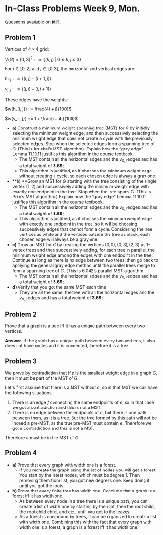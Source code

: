 # In-Class Problems Week 9, Mon.

Questions available on [**MIT**](https://openlearninglibrary.mit.edu/assets/courseware/v1/88c4180bafc5bd1ededd3973d018f6de/asset-v1:OCW+6.042J+2T2019+type@asset+block/MIT6_042JS15_cp21.pdf).

## Problem 1

Vertices of $4 \times 4$ grid:

$V(G) = [0,3]^2 ::= \{(k,j) \ | \ 0 \leq k, j \leq 3 \}$

For $i \in [0, 2]$ and $j \in [0, 3]$, the horizontal and vertical edges are:

$h_ {i,j} ::= \langle (i, j) - (i+1, j) \rangle$

$v_ {i,j} ::= \langle (j, i) - (j, i+1) \rangle$

These edges have the weights:

$w(h_{i, j}) ::= \frac{4i + j}{100}$

$w(v_{i, j}) ::= 1 + \frac{i + 4j}{100}$

* **a)** Construct a minimum weight spanning tree (MST) for $G$ by initially selecting the minimum weight edge, and then successively selecting the minimum weight edge that does not create a cycle with the previously selected edges. Stop when the selected edges form a spanning tree of $G$. (This is Kruskal’s MST algorithm). Explain how the “gray edge” Lemma 11.10.11 justifies this algorithm in the course textbook.
  * The MST contain all the horizontal edges and the $v_{0, i}$ edges and has a total weight of **3.69**;
  * This algorithm is justified, as it chooses the minimum weight edge without creating a cycle, so each chosen edge is always a gray one.
* **b) **Grow an MST for $G$ starting with the tree consisting of the single vertex $(1, 2)$ and successively adding the minimum weight edge with exactly one endpoint in the tree. Stop when the tree spans G. (This is Prim’s MST algorithm.) Explain how the “gray edge” Lemma 11.10.11 justifies this algorithm in the course textbook.
  * The MST contain all the horizontal edges and the $v_{0, i}$ edges and has a total weight of **3.69**;
  * This algorithm is justified, as it chooses the minimum weight edge with exactly one endpoint in the tree, so it will be choosing successively edges that cannot form a cycle. Considering the tree vertices as white and the vertices outside the tree as black, each chosen edge will always be a gray one.
* **c)** Grow an MST for $G$ by treating the vertices $(0, 0), (0, 3), (2, 3)$ as 1-vertex trees and then successively adding, for each tree in parallel, the minimum weight edge among the edges with one endpoint in the tree. Continue as long as there is no edge between two trees, then go back to applying the general gray edge method until the parallel trees merge to form a spanning tree of $G$. (This is 6.042’s parallel MST algorithm.)
  * The MST contain all the horizontal edges and the $v_{0, i}$ edges and has a total weight of **3.69**;
* **d)** Verify that you got the same MST each time
  * They are all the same, the tree with all the horizontal edges and the $v_{0, i}$ edges and has a total weight of **3.69**;

## Problem 2

Prove that a graph is a tree iff it has a unique path between every two vertices.

**Answer**.  If the graph has a unique path between every two vertices, it also does not have cycles and it is connected, therefore it is a tree.

## Problem 3

We prove by contradiction that if $e$ is the smallest weight edge in a graph $G$, then it must be part of the MST of $G$.

Let's first assume that there is a MST without $e$, so in that MST we can have the following situations

1. There is an edge $f$ connecting the same endpoints of $e$, so in that case we got a contradiction and this is not a MST.
2. There is no edge between the endpoints of $e$, but there is one path between them, as it is a tree. But the tree formed by this path will not be indeed a pre-MST, as the true pre-MST must contain $e$. Therefore we got a contradiction and this is not a MST.

Therefore $e$ must be in the MST of $G$.

## Problem 4

* **a)** Prove that every graph with width one is a forest.
  * If you recreate the graph using the list of nodes you will get a forest. You start by the latest nodes, which must be degree 1. Then removing them from list, you got new degrees one. Keep doing it until you got the roots.
* **b)** Prove that every finite tree has width one. Conclude that a graph is a forest iff it has width one.
  * As between every node in a tree there is a unique path, you can create a list of width one by starting by the root, then the root child, the root child child, and etc., until you get to the leaves.
  * As a forest is compound by trees, it can be organized to create a list with width one. Combining this with the fact that every graph with width one is a forest, a graph is a forest iff it has width one.